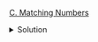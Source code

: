 [C. Matching Numbers](https://codeforces.com/contest/1788/problem/C)

<details><summary>Solution</summary>

![](../../../assets/1788C.png)

</details>
